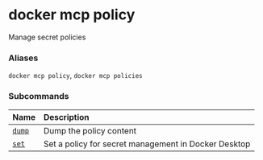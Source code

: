# docker mcp policy

<!---MARKER_GEN_START-->
Manage secret policies

### Aliases

`docker mcp policy`, `docker mcp policies`

### Subcommands

| Name                         | Description                                          |
|:-----------------------------|:-----------------------------------------------------|
| [`dump`](mcp_policy_dump.md) | Dump the policy content                              |
| [`set`](mcp_policy_set.md)   | Set a policy for secret management in Docker Desktop |



<!---MARKER_GEN_END-->

